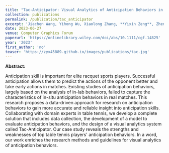 ```yaml
---
title: "Tac-Anticipator: Visual Analytics of Anticipation Behaviors in Table Tennis Matches"
collection: publications
permalink: /publication/tac_anticipator
excerpt: 'Jiachen Wang, Yihong Wu, Xiaolong Zhang, **Yixin Zeng**, Zheng Zhou, Hui Zhang, Xiao Xie, and Yingcai Wu.'
date: 2023-06-27
venue: Computer Graphics Forum
paperurl: 'https://onlinelibrary.wiley.com/doi/abs/10.1111/cgf.14825'
year: '2023'
first_author: 'no'
teaser: 'https://zyx45889.github.io/images/publications/tac.jpg'
---
```


<b>Abstract:</b>

Anticipation skill is important for elite racquet sports players. Successful anticipation allows them to predict the actions of the opponent better and take early actions in matches. Existing studies of anticipation behaviors, largely based on the analysis of in-lab behaviors, failed to capture the characteristics of in-situ anticipation behaviors in real matches. This research proposes a data-driven approach for research on anticipation behaviors to gain more accurate and reliable insight into anticipation skills. Collaborating with domain experts in table tennis, we develop a complete solution that includes data collection, the development of a model to evaluate anticipation behaviors, and the design of a visual analytics system called Tac-Anticipator. Our case study reveals the strengths and weaknesses of top table tennis players' anticipation behaviors. In a word, our work enriches the research methods and guidelines for visual analytics of anticipation behaviors.
